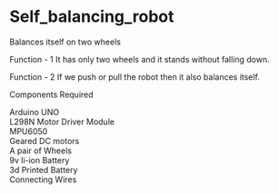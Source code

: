 # Self_balancing_robot
Balances itself on two wheels


Function - 1 
It has only two wheels and it stands without falling down.

Function  - 2
If we push or pull the robot then it also balances itself.


Components Required

Arduino UNO <br>
L298N Motor Driver Module   <br>
MPU6050     <br>
Geared DC motors   <br>
A pair of Wheels    <br>
9v li-ion Battery    <br>
3d Printed Battery   <br>
Connecting Wires     <br>



